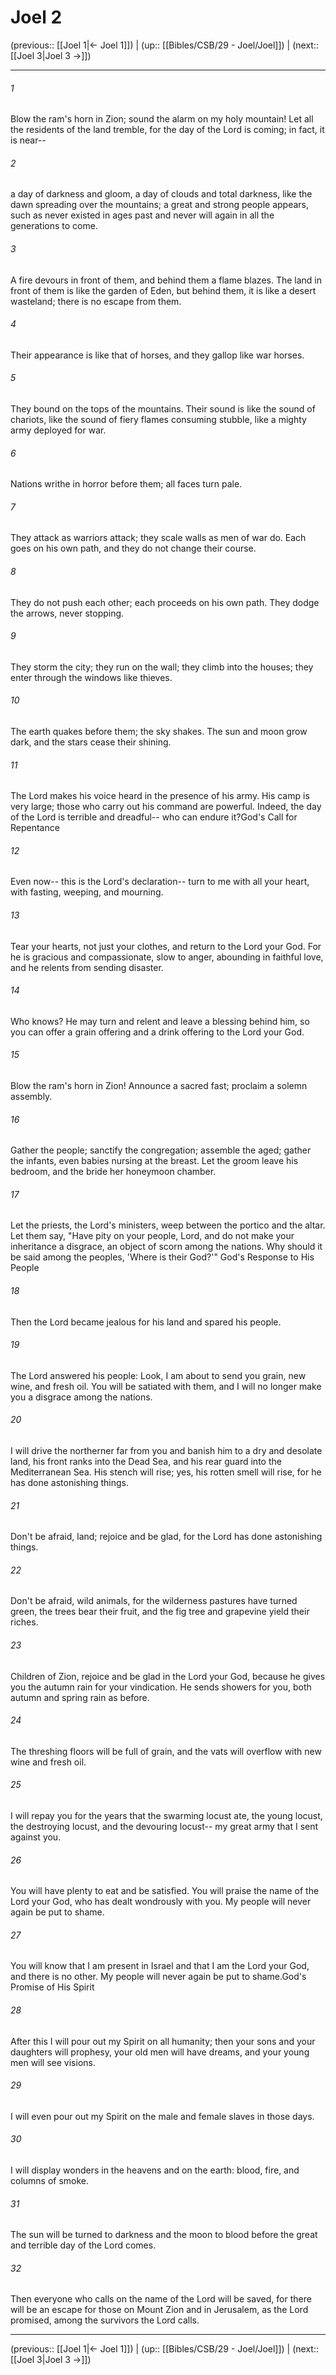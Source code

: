 # Joel 2

(previous:: [[Joel 1|← Joel 1]]) | (up:: [[Bibles/CSB/29 - Joel/Joel]]) | (next:: [[Joel 3|Joel 3 →]])

***


###### 1 
Blow the ram's horn in Zion; sound the alarm on my holy mountain! Let all the residents of the land tremble, for the day of the Lord is coming; in fact, it is near-- 

###### 2 
a day of darkness and gloom, a day of clouds and total darkness, like the dawn spreading over the mountains; a great and strong people appears, such as never existed in ages past and never will again in all the generations to come. 

###### 3 
A fire devours in front of them, and behind them a flame blazes. The land in front of them is like the garden of Eden, but behind them, it is like a desert wasteland; there is no escape from them. 

###### 4 
Their appearance is like that of horses, and they gallop like war horses. 

###### 5 
They bound on the tops of the mountains. Their sound is like the sound of chariots, like the sound of fiery flames consuming stubble, like a mighty army deployed for war. 

###### 6 
Nations writhe in horror before them; all faces turn pale. 

###### 7 
They attack as warriors attack; they scale walls as men of war do. Each goes on his own path, and they do not change their course. 

###### 8 
They do not push each other; each proceeds on his own path. They dodge the arrows, never stopping. 

###### 9 
They storm the city; they run on the wall; they climb into the houses; they enter through the windows like thieves. 

###### 10 
The earth quakes before them; the sky shakes. The sun and moon grow dark, and the stars cease their shining. 

###### 11 
The Lord makes his voice heard in the presence of his army. His camp is very large; those who carry out his command are powerful. Indeed, the day of the Lord is terrible and dreadful-- who can endure it?God's Call for Repentance 

###### 12 
Even now-- this is the Lord's declaration-- turn to me with all your heart, with fasting, weeping, and mourning. 

###### 13 
Tear your hearts, not just your clothes, and return to the Lord your God. For he is gracious and compassionate, slow to anger, abounding in faithful love, and he relents from sending disaster. 

###### 14 
Who knows? He may turn and relent and leave a blessing behind him, so you can offer a grain offering and a drink offering to the Lord your God. 

###### 15 
Blow the ram's horn in Zion! Announce a sacred fast; proclaim a solemn assembly. 

###### 16 
Gather the people; sanctify the congregation; assemble the aged; gather the infants, even babies nursing at the breast. Let the groom leave his bedroom, and the bride her honeymoon chamber. 

###### 17 
Let the priests, the Lord's ministers, weep between the portico and the altar. Let them say, "Have pity on your people, Lord, and do not make your inheritance a disgrace, an object of scorn among the nations. Why should it be said among the peoples, 'Where is their God?'" God's Response to His People 

###### 18 
Then the Lord became jealous for his land and spared his people. 

###### 19 
The Lord answered his people: Look, I am about to send you grain, new wine, and fresh oil. You will be satiated with them, and I will no longer make you a disgrace among the nations. 

###### 20 
I will drive the northerner far from you and banish him to a dry and desolate land, his front ranks into the Dead Sea, and his rear guard into the Mediterranean Sea. His stench will rise; yes, his rotten smell will rise, for he has done astonishing things. 

###### 21 
Don't be afraid, land; rejoice and be glad, for the Lord has done astonishing things. 

###### 22 
Don't be afraid, wild animals, for the wilderness pastures have turned green, the trees bear their fruit, and the fig tree and grapevine yield their riches. 

###### 23 
Children of Zion, rejoice and be glad in the Lord your God, because he gives you the autumn rain for your vindication. He sends showers for you, both autumn and spring rain as before. 

###### 24 
The threshing floors will be full of grain, and the vats will overflow with new wine and fresh oil. 

###### 25 
I will repay you for the years that the swarming locust ate, the young locust, the destroying locust, and the devouring locust-- my great army that I sent against you. 

###### 26 
You will have plenty to eat and be satisfied. You will praise the name of the Lord your God, who has dealt wondrously with you. My people will never again be put to shame. 

###### 27 
You will know that I am present in Israel and that I am the Lord your God, and there is no other. My people will never again be put to shame.God's Promise of His Spirit 

###### 28 
After this I will pour out my Spirit on all humanity; then your sons and your daughters will prophesy, your old men will have dreams, and your young men will see visions. 

###### 29 
I will even pour out my Spirit on the male and female slaves in those days. 

###### 30 
I will display wonders in the heavens and on the earth: blood, fire, and columns of smoke. 

###### 31 
The sun will be turned to darkness and the moon to blood before the great and terrible day of the Lord comes. 

###### 32 
Then everyone who calls on the name of the Lord will be saved, for there will be an escape for those on Mount Zion and in Jerusalem, as the Lord promised, among the survivors the Lord calls.

***

(previous:: [[Joel 1|← Joel 1]]) | (up:: [[Bibles/CSB/29 - Joel/Joel]]) | (next:: [[Joel 3|Joel 3 →]])
